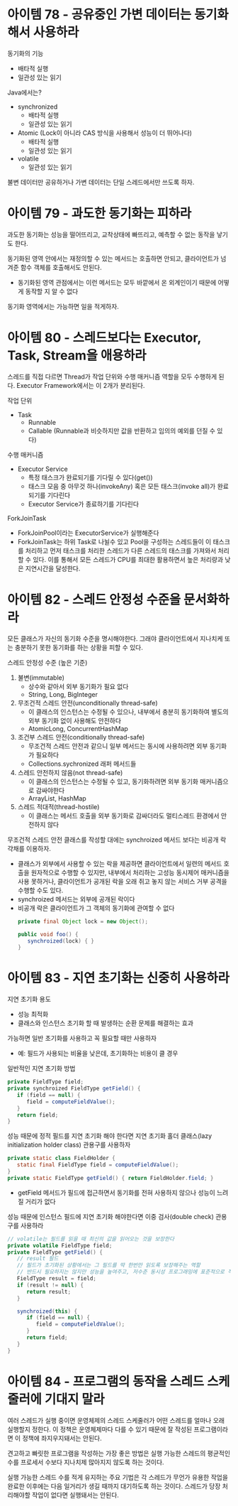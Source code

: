 # 아이템 78 - 공유중인 가변 데이터는 동기화해서 사용하라
동기화의 기능
- 배타적 실행
- 일관성 있는 읽기

Java에서는?
- synchronized
   - 배타적 실행
   - 일관성 있는 읽기
- Atomic (Lock이 아니라 CAS 방식을 사용해서 성능이 더 뛰어나다)
   - 배타적 실행
   - 일관성 있는 읽기
- volatile
   - 일관성 있는 읽기

불변 데이터만 공유하거나 가변 데이터는 단일 스레드에서만 쓰도록 하자. 

# 아이템 79 - 과도한 동기화는 피하라
과도한 동기화는 성능을 떨어뜨리고, 교착상태에 빠뜨리고, 예측할 수 없는 동작을 낳기도 한다.

동기화된 영역 안에서는 재정의할 수 있는 메서드는 호출하면 안되고, 클라이언트가 넘겨준 함수 객체를 호출해서도 안된다.
- 동기화된 영역 관점에서는 이런 메서드는 모두 바깥에서 온 외계인이기 때문에 어떻게 동작할 지 알 수 없다

동기화 영역에서는 가능하면 일을 적게하자.

# 아이템 80 - 스레드보다는 Executor, Task, Stream을 애용하라
스레드를 직접 다르면 Thread가 작업 단위와 수행 매커니즘 역할을 모두 수행하게 된다. Executor Framework에서는 이 2개가 분리된다. 

작업 단위
- Task
   - Runnable
   - Callable (Runnable과 비슷하지만 값을 반환하고 임의의 예외를 던질 수 있다)

수행 매커니즘
- Executor Service
   - 특정 태스크가 완료되기를 기다릴 수 있다(get())
   - 태스크 모음 중 아무것 하나(invokeAny) 혹은 모든 태스크(invoke all)가 완료되기를 기다린다
   - Executor Service가 종료하기를 기다린다

ForkJoinTask
- ForkJoinPool이라는 ExecutorService가 실행해준다
- ForkJoinTask는 하위 Task로 나뉠수 있고 Pool을 구성하는 스레드들이 이 태스크를 처리하고 먼저 태스크를 처리한 스레드가 다른 스레드의 태스크를 가져와서 처리할 수 있다. 이를 통해서 모든 스레드가 CPU를 최대한 활용하면서 높은 처리량과 낮은 지연시간을 달성한다. 

# 아이템 82 - 스레드 안정성 수준을 문서화하라
모든 클래스가 자신의 동기화 수준을 명시해야한다. 그래야 클라이언트에서 지나치케 또는 충분하기 못한 동기화를 하는 상황을 피할 수 있다.

스레드 안정성 수준 (높은 기준)
1. 불변(immutable)
   - 상수와 같아서 외부 동기화가 필요 없다
   - String, Long, BigInteger
2. 무조건적 스레드 안전(unconditionally thread-safe)
   - 이 클래스의 인스턴스는 수정될 수 있으나, 내부에서 충분히 동기화하여 별도의 외부 동기화 없이 사용해도 안전하다
   - AtomicLong, ConcurrentHashMap
3. 조건부 스레드 안전(conditionally thread-safe)
   - 무조건적 스레드 안전과 같으니 일부 메서드는 동시에 사용하려면 외부 동기화가 필요하다
   - Collections.sychronized 래퍼 메서드들
4. 스레드 안전하지 않음(not thread-safe)
   - 이 클래스의 인스턴스는 수정될 수 있고, 동기화하려면 외부 동기화 매커니즘으로 감싸야한다
   - ArrayList, HashMap 
5. 스레드 적대적(thread-hostile)
   - 이 클래스는 메서드 호출을 외부 동기화로 감싸더라도 멀티스레드 환경에서 안전하지 않다

무조건적 스레드 안전 클래스를 작성할 대에는 synchroized 메서드 보다는 비공개 락 갹채를 이용하자.
   - 클래스가 외부에서 사용할 수 있는 락을 제공하면 클라이언트에서 일련의 메서드 호출을 원자적으로 수행할 수 있지만, 내부에서 처리하는 고성능 동시제어 매커니즘을 사용 못하거나, 클라이언트가 공개된 락을 오래 쥐고 놓지 않는 서비스 거부 공격을 수행할 수도 있다. 
   - synchroized 메서드는 외부에 공개된 락이다
   - 비공개 락은 클라이언트가 그 객체의 동기화에 관여할 수 없다
      ```java
      private final Object lock = new Object();

      public void foo() {
         synchroized(lock) { }
      }
      ```

# 아이템 83 - 지연 초기화는 신중히 사용하라
지연 초기화 용도
- 성능 최적화
- 클래스와 인스턴스 초기화 할 때 발생하는 순환 문제를 해결하는 효과

가능하면 일반 초기화를 사용하고 꼭 필요할 때만 사용하자
- 예: 필드가 사용되는 비율을 낮은데, 초기화하는 비용이 클 경우

일반적인 지연 초기화 방법
```java
private FieldType field;
private synchroized FieldType getField() {
   if (field == null) {
      field = computeFieldValue();
   }
   return field;
}
```

성능 때문에 정적 필드를 지연 초기화 해야 한다면 지연 초기화 홀더 클래스(lazy initialization holder class) 관용구를 사용하자
```java
private static class FieldHolder {
   static final FieldType field = computeFieldValue();
}
private static FieldType getField() { return FieldHolder.field; }
```
- getField 메서드가 필드에 접근하면서 동기화를 전혀 사용하지 않으나 성능이 느려질 거리가 없다

성능 때문에 인스턴스 필드에 지연 초기화 해야한다면 이중 검사(double check) 관용구를 사용하라
```java
// volatile는 필드를 읽을 때 최신의 값을 읽어오는 것을 보장한다
private volatile FieldType field;
private FieldType getField() {
   // result 필드
   // 필드가 초기화된 상황에서는 그 필드를 딱 한번만 읽도록 보장해주는 역할
   // 반드시 필요하지는 않지만 성능을 높여주고, 저수준 동시성 프로그래밍에 표준적으로 적용되는 더 우아한 방식
   FieldType result = field;
   if (result != null) {
      return result;
   }

   synchroized(this) {
      if (field == null) {
         field = computeFieldValue();
      }
      return field;
   }
}
```

# 아이템 84 - 프로그램의 동작을 스레드 스케줄러에 기대지 말라
여러 스레드가 실행 중이면 운영체제의 스레드 스케줄러가 어떤 스레드를 얼마나 오래 실행할지 정한다. 이 정책은 운영체제마다 다를 수 있기 때문에 잘 작성된 프로그램이라면 이 정책에 좌지우지돼서는 안된다. 

견고하고 빠릿한 프로그램을 작성하는 가장 좋은 방법은 실행 가능한 스레드의 평균적인 수를 프로세서 수보다 지나치제 많아지지 않도록 하는 것이다.

실행 가능한 스레드 수를 적게 유지하는 주요 기법은 각 스레드가 무언가 유용한 작업을 완료한 이후에는 다음 일거리가 생길 때까지 대기하도록 하는 것이다. 스레드가 당장 처리해야할 작업이 없다면 실행돼서는 안된다. 